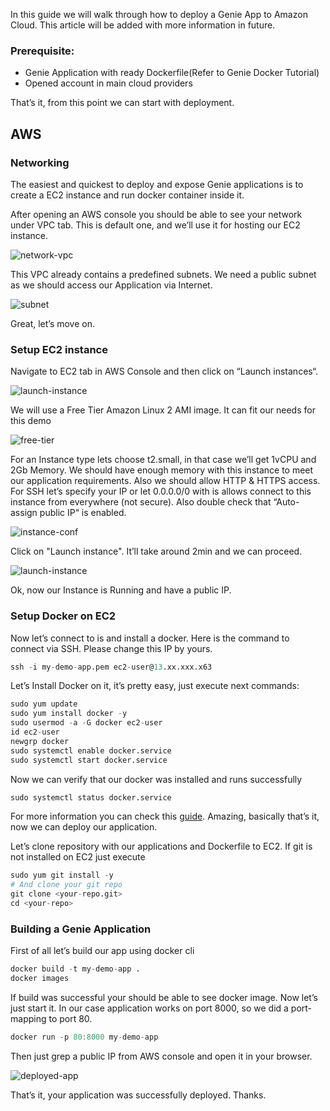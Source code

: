 In this guide we will walk through how to deploy a Genie App to Amazon Cloud. This article will be added with more information in future.

### Prerequisite:

* Genie Application with ready Dockerfile(Refer to Genie Docker Tutorial)
* Opened account in main cloud providers

That’s it, from this point we can start with deployment.

## AWS

### Networking

The easiest and quickest to deploy and expose Genie applications is to create a EC2 instance and run docker container inside it.

After opening an AWS console you should be able to see your network under VPC tab. This is default one, and we’ll use it for hosting our EC2 instance.

![network-vpc](../assets/Deploying_Genie_Apps_On_AWS/1_network_tab.png)

This VPC already contains a predefined subnets. We need a public subnet as we should access our Application via Internet.

![subnet](../assets/Deploying_Genie_Apps_On_AWS/2_subnet.png)

Great, let’s move on.

### Setup EC2 instance

Navigate to EC2 tab in AWS Console and then click on “Launch instances“. 

![launch-instance](../assets/Deploying_Genie_Apps_On_AWS/3_launch_instance.png)

We will use a Free Tier Amazon Linux 2 AMI image. It can fit our needs for this demo

![free-tier](../assets/Deploying_Genie_Apps_On_AWS/4_free_instance.png)

For an Instance type lets choose t2.small, in that case we’ll get 1vCPU and 2Gb Memory. We should have enough memory with this instance to meet our application requirements. Also we should allow HTTP & HTTPS access. For SSH let’s specify your IP or let 0.0.0.0/0 with is allows connect to this instance from everywhere (not secure). Also double check that “Auto-assign public IP“ is enabled.

![instance-conf](../assets/Deploying_Genie_Apps_On_AWS/5_instance_conf.png)

Click on "Launch instance". It’ll take around 2min and we can proceed.

![launch-instance](../assets/Deploying_Genie_Apps_On_AWS/6_launch_instance.png)

Ok, now our Instance is Running and have a public IP.

### Setup Docker on EC2

Now let’s connect to is and install a docker. Here is the command to connect via SSH. Please change this IP by yours.


```julia
ssh -i my-demo-app.pem ec2-user@13.xx.xxx.x63
```
Let’s Install Docker on it, it’s pretty easy, just execute next commands:


```julia
sudo yum update
sudo yum install docker -y
sudo usermod -a -G docker ec2-user
id ec2-user
newgrp docker
sudo systemctl enable docker.service
sudo systemctl start docker.service
```
Now we can verify that our docker was installed and runs successfully


```julia
sudo systemctl status docker.service
```
For more information you can check this [guide](https://www.cyberciti.biz/faq/how-to-install-docker-on-amazon-linux-2/). Amazing, basically that’s it, now we can deploy our application.

Let’s clone repository with our applications and Dockerfile to EC2. If git is not installed on EC2 just execute


```julia
sudo yum git install -y
# And clone your git repo
git clone <your-repo.git>
cd <your-repo>
```
### Building a Genie Application

First of all let’s build our app using docker cli


```julia
docker build -t my-demo-app .
docker images 
```
If build was successful your should be able to see docker image. Now let’s just start it. In our case application works on port 8000, so we did a port-mapping to port 80.


```julia
docker run -p 80:8000 my-demo-app
```
Then just grep a public IP from AWS console and open it in your browser.

![deployed-app](../assets/Deploying_Genie_Apps_On_AWS/7_aws_app.png)

That’s it, your application was successfully deployed. Thanks.

